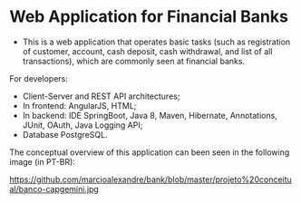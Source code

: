 # Web Application for Financial Banks

- This is a web application that operates basic tasks (such as registration of customer, account, cash deposit, cash withdrawal, and list of all transactions), which are commonly seen at financial banks.

For developers:
- Client-Server and REST API architectures;
- In frontend: AngularJS, HTML;
- In backend: IDE SpringBoot, Java 8, Maven, Hibernate, Annotations, JUnit, OAuth, Java Logging API;
- Database PostgreSQL.

The conceptual overview of this application can been seen in the following image (in PT-BR):

https://github.com/marcioalexandre/bank/blob/master/projeto%20conceitual/banco-capgemini.jpg

